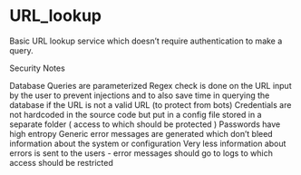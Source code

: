 URL_lookup
==========

Basic URL lookup service which doesn’t require authentication to make a query.  


Security Notes

Database Queries are parameterized
Regex check is done on the URL input by the user to prevent injections and to also save time in querying the database if the URL is not a valid URL (to protect from bots)
Credentials are not hardcoded in the source code but put in a config file stored in a separate folder ( access to which should be protected )
Passwords have high entropy
Generic error messages are generated which don’t bleed information about the system or configuration
Very less information about errors is sent to the users - error messages should go to logs to which access should be restricted



